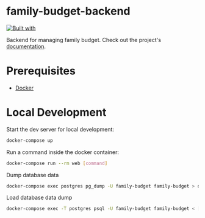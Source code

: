 # family-budget-backend

[![Built with](https://img.shields.io/badge/Built_with-Cookiecutter_Django_Rest-F7B633.svg)](https://github.com/agconti/cookiecutter-django-rest)

Backend for managing family budget. Check out the project's [documentation](http://matmajessuper.github.io/family-budget-backend/).

# Prerequisites

- [Docker](https://docs.docker.com/docker-for-mac/install/)  

# Local Development

Start the dev server for local development:
```bash
docker-compose up
```

Run a command inside the docker container:

```bash
docker-compose run --rm web [command]
```

Dump database data
```bash
docker-compose exec postgres pg_dump -U family-budget family-budget > dump_data.dump
```

Load database data dump
```bash
docker-compose exec -T postgres psql -U family-budget family-budget < [directory to dump]/dump_data.dump
```
